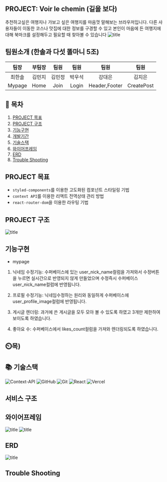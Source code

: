 ## PROJECT: Voir le chemin (길을 보다)
추천하고싶은 여행지나 가보고 싶은 여행지를 마음껏 말해보는 브라우저입니다. 다른 사용자들이 이동한 코스나 맛집에 대한 정보를 구경할 수 있고 본인이 마음에 든 여행지에 대해 북마크를 설정해두고 필요할 때 찾아볼 수 있습니다
![title](https://img1.daumcdn.net/thumb/R1280x0/?scode=mtistory2&fname=https%3A%2F%2Fblog.kakaocdn.net%2Fdn%2FbQrFbQ%2FbtsKO8tfRoT%2FN1ZVKR8pbnGDZbgrIdjY3k%2Fimg.png)   
## 팀원소개 (한솔과 다섯 똘마니 5조)
|팀장|부팀장|팀원|팀원|팀원|팀원|
|:---:|:---:|:---:|:---:|:---:|:---:|
|최한솔|김민지|김민정|박우석|강대은|김지은|
|Mypage|Home|Join|Login|Header,Footer|CreatePost|

## 📖 목차
1. [PROJECT 목표](#PROJECT-목표)
2. [PROJECT 구조](#PROJECT-구조)
3. [기능구현](#기능구현)
4. [개발기간](#개발기간)
5. [기술스택](#기술스택)
6. [와이어프레임](#와이어프레임)
7. [ERD](#ERD)
8. [Trouble Shooting](#trouble-shooting)
    




## PROJECT 목표
- `styled-components`를 이용한 고도화된 컴포넌트 스타일링 기법
-  `context API`를 이용한 리액트 전역상태 관리 방법
- `react-router-dom`을 이용한 라우팅 기법


## PROJECT 구조

![title](https://img1.daumcdn.net/thumb/R1280x0/?scode=mtistory2&fname=https%3A%2F%2Fblog.kakaocdn.net%2Fdn%2FKHMnO%2FbtsKQyj5sCV%2FY4V1TGBRTjjKWIngOLq2F1%2Fimg.png)   





## 기능구현

- mypage
1) 닉네임 수정기능: 수퍼베이스에 있는 user_nick_name컬럼을 가져와서 수정버튼을 누르면 실시간으로 반영되지 않게 만들었으며 수정즉시 수퍼베이스 user_nick_name컬럼에 반영됩니다.

2) 프로필 수정기능: 닉네임수정하는 원리와 동일하게 수퍼베이스에 user_profile_image컬럼에 반영됩니다.

3) 게시글 렌더링: 과거에 쓴 게시글을 모두 모아 볼 수 있도록 하였고 3개만 제한하여 보이도록 하였습니다.

4) 좋아요 수: 수퍼베이스에서 likes_count컬럼을 가져와 렌더링되도록 하였습니다.




## ⏲️목)

## 📚️ 기술스택
![Context-API](https://img.shields.io/badge/Context--Api-000000?style=for-the-badge&logo=react)
![GitHub](https://img.shields.io/badge/github-%23121011.svg?style=for-the-badge&logo=github&logoColor=white)
![Git](https://img.shields.io/badge/git-%23F05033.svg?style=for-the-badge&logo=git&logoColor=white)
![React](https://img.shields.io/badge/react-%2320232a.svg?style=for-the-badge&logo=react&logoColor=%2361DAFB)
![Vercel](https://img.shields.io/badge/vercel-%23000000.svg?style=for-the-badge&logo=vercel&logoColor=white)




## 서비스 구조



## 와이어프레임
![title](https://img1.daumcdn.net/thumb/R1280x0/?scode=mtistory2&fname=https%3A%2F%2Fblog.kakaocdn.net%2Fdn%2FbicSc8%2FbtsKP9krGUy%2FVkAKi4b4kcOQC7LvUI7MH1%2Fimg.png)
![title](https://img1.daumcdn.net/thumb/R1280x0/?scode=mtistory2&fname=https%3A%2F%2Fblog.kakaocdn.net%2Fdn%2FdEYi0F%2FbtsKQfdY5k4%2FBi62lXGp3fNb1mdEz0IEm0%2Fimg.png)




## ERD
![title](https://img1.daumcdn.net/thumb/R1280x0/?scode=mtistory2&fname=https%3A%2F%2Fblog.kakaocdn.net%2Fdn%2Fq9EOm%2FbtsKQ43NT2w%2FupJAB8FcbXrfziXdFM3dEK%2Fimg.png)





## Trouble Shooting
